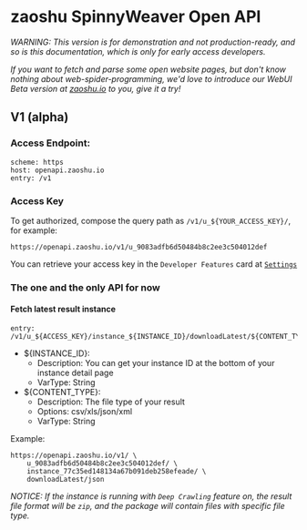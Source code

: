 # zaoshu SpinnyWeaver Open API 

*WARNING: This version is for demonstration and not production-ready, and so is this documentation, which is only for early access developers.*

*If you want to fetch and parse some open website pages, but don't know nothing about web-spider-programming, we'd love to introduce our WebUI Beta version at [zaoshu.io](https://zaoshu.io) to you, give it a try!*

## V1 (alpha)

### Access Endpoint: 

    scheme: https 
    host: openapi.zaoshu.io
    entry: /v1

### Access Key

To get authorized, compose the query path as `/v1/u_${YOUR_ACCESS_KEY}/`, for example:

    https://openapi.zaoshu.io/v1/u_9083adfb6d50484b8c2ee3c504012def

You can retrieve your access key in the `Developer Features` card at [`Settings`](http://dashboard.zaoshu.io/?settings)

### The one and the only API for now

#### Fetch latest result instance

    entry: /v1/u_${ACCESS_KEY}/instance_${INSTANCE_ID}/downloadLatest/${CONTENT_TYPE}

* ${INSTANCE_ID}: 
    * Description: You can get your instance ID at the bottom of your instance detail page
    * VarType: String
* ${CONTENT_TYPE}: 
    * Description: The file type of your result
    * Options: csv/xls/json/xml
    * VarType: String

Example:

    https://openapi.zaoshu.io/v1/ \
        u_9083adfb6d50484b8c2ee3c504012def/ \ 
        instance_77c35ed148134a67b091deb258efeade/ \
        downloadLatest/json

*NOTICE: If the instance is running with `Deep Crawling` feature on, the result file format will be `zip`, and the package will contain files with specific file type.*
        

